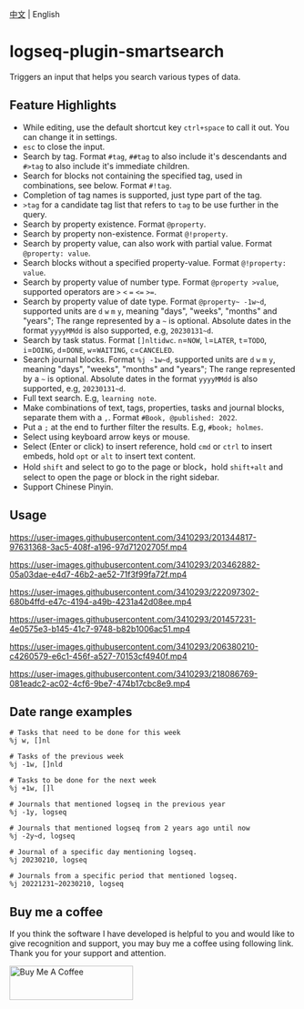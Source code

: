 [中文](README.md) | English

# logseq-plugin-smartsearch

Triggers an input that helps you search various types of data.

## Feature Highlights

- While editing, use the default shortcut key `ctrl+space` to call it out. You can change it in settings.
- `esc` to close the input.
- Search by tag. Format `#tag`, `##tag` to also include it's descendants and `#>tag` to also include it's immediate children.
- Search for blocks not containing the specified tag, used in combinations, see below. Format `#!tag`.
- Completion of tag names is supported, just type part of the tag.
- `>tag` for a candidate tag list that refers to `tag` to be use further in the query.
- Search by property existence. Format `@property`.
- Search by property non-existence. Format `@!property`.
- Search by property value, can also work with partial value. Format `@property: value`.
- Search blocks without a specified property-value. Format `@!property: value`.
- Search by property value of number type. Format `@property >value`, supported operators are `>` `<` `=` `<=` `>=`.
- Search by property value of date type. Format `@property~ -1w~d`, supported units are `d` `w` `m` `y`, meaning "days", "weeks", "months" and "years"; The range represented by a `~` is optional. Absolute dates in the format `yyyyMMdd` is also supported, e.g, `20230131~d`.
- Search by task status. Format `[]nltidwc`. `n`=`NOW`, `l`=`LATER`, `t`=`TODO`, `i`=`DOING`, `d`=`DONE`, `w`=`WAITING`, `c`=`CANCELED`.
- Search journal blocks. Format `%j -1w~d`, supported units are `d` `w` `m` `y`, meaning "days", "weeks", "months" and "years"; The range represented by a `~` is optional. Absolute dates in the format `yyyyMMdd` is also supported, e.g, `20230131~d`.
- Full text search. E.g, `learning note`.
- Make combinations of text, tags, properties, tasks and journal blocks, separate them with a `,`. Format `#Book, @published: 2022`.
- Put a `;` at the end to further filter the results. E.g, `#book; holmes`.
- Select using keyboard arrow keys or mouse.
- Select (Enter or click) to insert reference, hold `cmd` or `ctrl` to insert embeds, hold `opt` or `alt` to insert text content.
- Hold `shift` and select to go to the page or block，hold `shift+alt` and select to open the page or block in the right sidebar.
- Support Chinese Pinyin.

## Usage

https://user-images.githubusercontent.com/3410293/201344817-97631368-3ac5-408f-a196-97d71202705f.mp4

https://user-images.githubusercontent.com/3410293/203462882-05a03dae-e4d7-46b2-ae52-71f3f99fa72f.mp4

https://user-images.githubusercontent.com/3410293/222097302-680b4ffd-e47c-4194-a49b-4231a42d08ee.mp4

https://user-images.githubusercontent.com/3410293/201457231-4e0575e3-b145-41c7-9748-b82b1006ac51.mp4

https://user-images.githubusercontent.com/3410293/206380210-c4260579-e6c1-456f-a527-70153cf4940f.mp4

https://user-images.githubusercontent.com/3410293/218086769-081eadc2-ac02-4cf6-9be7-474b17cbc8e9.mp4

## Date range examples

```
# Tasks that need to be done for this week
%j w, []nl

# Tasks of the previous week
%j -1w, []nld

# Tasks to be done for the next week
%j +1w, []l

# Journals that mentioned logseq in the previous year
%j -1y, logseq

# Journals that mentioned logseq from 2 years ago until now
%j -2y~d, logseq

# Journal of a specific day mentioning logseq.
%j 20230210, logseq

# Journals from a specific period that mentioned logseq.
%j 20221231~20230210, logseq
```

## Buy me a coffee

If you think the software I have developed is helpful to you and would like to give recognition and support, you may buy me a coffee using following link. Thank you for your support and attention.

<a href="https://www.buymeacoffee.com/sethyuan" target="_blank"><img src="https://cdn.buymeacoffee.com/buttons/v2/default-blue.png" alt="Buy Me A Coffee" style="height: 60px !important;width: 217px !important;" ></a>
